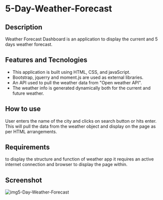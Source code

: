 # 5-Day-Weather-Forecast

## Description
Weather Forecast Dashboard is an application to display the current and 5 days weather forecast.

## Features and Tecnologies
* This application is built using HTML, CSS, and javaScript.
* Bootstrap, jquerry and moment.js are used as external libraries.
* An API used to pull the weather data from "Open weather API".
* The weather info is generated dynamically both for the current and future weather.

## How to use
User enters the name of the city and clicks on search button or hits enter. This will pull the data from the weather object and display on the page as per HTML arrangements.



## Requirements
to display the structure and function of weather app it requires an active internet connection and browser to display the page within.

## Screenshot

![img5-Day-Weather-Forecast](https://user-images.githubusercontent.com/25909368/218314992-76f8e037-6919-409b-8bd0-43a9a32a0146.png)
